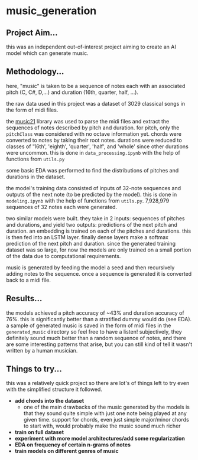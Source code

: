 # music_generation

## Project Aim...
this was an independent out-of-interest project aiming to create an AI model which can generate music.


## Methodology...
here, "music" is taken to be a sequence of notes each with an associated pitch (C, C#, D,...) and duration (16th, quarter, half, ...).

the raw data used in this project was a dataset of 3029 classical songs in the form of midi files.

the [music21](https://web.mit.edu/music21/doc/index.html#) library was used to parse the midi files and extract the sequences of notes described by pitch and duration. for pitch, only the `pitchClass` was considered with no octave information yet. chords were converted to notes by taking their root notes. durations were reduced to classes of '16th', 'eighth', 'quarter', 'half', and 'whole' since other durations were uncommon. this is done in `data_processing.ipynb` with the help of functions from `utils.py`

some basic EDA was performed to find the distributions of pitches and durations in the dataset.

the model's training data consisted of inputs of 32-note sequences and outputs of the next note (to be predicted by the model). this is done in `modeling.ipynb` with the help of functions from `utils.py`. 7,928,979 sequences of 32 notes each were generated.

two similar models were built. they take in 2 inputs: sequences of pitches and durations, and yield two outputs: predictions of the next pitch and duration. an embedding is trained on each of the pitches and durations. this is then fed into an LSTM layer. finally dense layers make a softmax prediction of the next pitch and duration. since the generated training dataset was so large, for now the models are only trained on a small portion of the data due to computational requirements.

music is generated by feeding the model a seed and then recursively adding notes to the sequence. once a sequence is generated it is converted back to a midi file.


## Results...
the models achieved a pitch accuracy of ~43% and duration accuracy of 76%. this is significantly better than a stratified dummy would do (see EDA). a sample of generated music is saved in the form of midi files in the `generated_music` directory so feel free to have a listen! subjectively, they definitely sound much better than a random sequence of notes, and there are some interesting patterns that arise, but you can still kind of tell it wasn't written by a human musician.


## Things to try...
this was a relatively quick project so there are lot's of things left to try even with the simplified structure it followed.
- **add chords into the dataset**
    - one of the main drawbacks of the music generated by the models is that they sound quite simple with just one note being played at any given time. support for chords, even just simple major/minor chords to start with, would probably make the music sound much richer
- **train on full dataset**
- **experiment with more model architectures/add some regularization**
- **EDA on frequency of certain n-grams of notes**
- **train models on different genres of music**